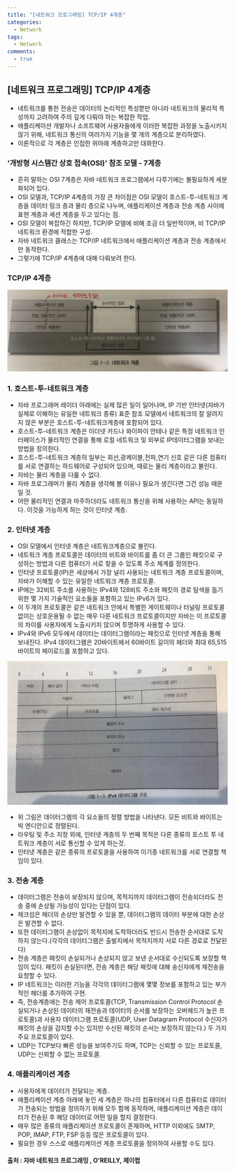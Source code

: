 ```yaml
---
title: "[네트워크 프로그래밍] TCP/IP 4계층"
categories:
  - Network
tags:
  - Network
comments:
  - true
---
```

## [네트워크 프로그래밍] TCP/IP 4계층
* 네트워크를 통한 전송은 데이터의 논리적인 특성뿐만 아니라 네트워크의 물리적 특성까지 고려하여 주의 깊게 다뤄야 하는 복잡한 작업.
* 애플리케이션 개발자나 소프트웨어 사용자들에게 이러한 복잡한 과정을 노출시키지 않기 위해, 네트워크 통신의 여러가지 기능을 몇 개의 계층으로 분리하였다.
* 이론적으로 각 계층은 인접한 위아래 계층하고만 대화한다.


### '개방형 시스템간 상호 접속(OSI)' 참조 모델 - 7계층
* 흔히 말하는 OSI 7계층은 자바 네트워크 프로그램에서 다루기에는 불필요하게 세분화되어 있다.
* OSI 모델과, TCP/IP 4계층의 가장 큰 차이점은 OSI 모델이 호스트-투-네트워크 계층을 데이터 링크 층과 물리 층으로 나누며, 애플리케이션 계층과 전송 계층 사이에 표현 계층과 세션 계층을 두고 있다는 점.
* OSI 모델이 복잡하긴 하지만, TCP/IP 모델에 비해 조금 더 일반적이며, 비 TCP/IP 네트워크 환경에 적합한 구성.
* 자바 네트워크 클래스는 TCP/IP 네트워크에서 애플리케이션 계층과 전송 계층에서만 동작한다.
* 그렇기에 TCP/IP 4계층에 대해 다뤄보려 한다.


### TCP/IP 4계층

![](/assets/img/Network/1910261.jpg)

### 1. 호스트-투-네트워크 계층
* 자바 프로그래머 레이더 아래에는 실제 많은 일이 일어나며, IP 기반 인터넷(자바가 실제로 이해하는 유일한 네트워크 종류) 표준 참조 모델에서 네트워크의 잘 알려지지 않은 부분은 호스트-투-네트워크계층에 포함되어 있다.
* 호스트-투-네트워크 계층은 이더넷 카드나 와이파이 안테나 같은 특정 네트워크 인터페이스가 물리적인 연결을 통해 로컬 네트워크 및 외부로 IP데이터그램을 보내는 방법을 정의한다.
* 호스트-투-네트워크 계층의 일부는 회선,광케이블,전파,연기 신호 같은 다른 컴퓨터를 서로 연결하는 하드웨어로 구성되어 있으며, 때로는 물리 계층이라고 불린다.
* 자바는 물리 계층을 다룰 수 없다.
* 자바 프로그래머가 물리 계층을 생각해 볼 이유나 필요가 생긴다면 그건 성능 때문일 것.
* 어떤 물리적인 연결과 마주하더라도 네트워크 통신을 위해 사용하는 API는 동일하다. 이것을 가능하게 하는 것이 인터넷 계층.

### 2. 인터넷 계층
* OSI 모델에서 인터넷 계층은 네트워크계층으로 불린다.
* 네트워크 계층 프로토콜은 데이터의 비트와 바이트를 좀 더 큰 그룹인 패킷으로 구성하는 방법과 다른 컴퓨터가 서로 찾을 수 있도록 주소 체계를 정의한다.
* 인터넷 프로토콜(IP)은 세상에서 가장 널리 사용되는 네트워크 계층 프로토콜이며, 자바가 이해할 수 있는 유일한 네트워크 계층 프로토콜.
* IP에는 32비트 주소를 사용하는 IPv4와 128비트 주소와 패킷의 경로 탐색을 돕기 위한 몇 가지 기술적인 요소들을 포함하고 있는 IPv6가 있다.
* 이 두개의 프로토콜은 같은 네트워크 안에서 특별한 게이트웨이나 터널링 프로토콜 없이는 상호운용될 수 없는 매우 다른 네트워크 프로토콜이지만 자바는 이 프로토콜의 차이를 사용자에게 노출시키지 않으며 투명하게 사용할 수 있다.
* IPv4와 IPv6 모두에서 데이터는 데이터그램이라는 패킷으로 인터넷 계층을 통해 보내진다. IPv4 데이터그램은 20바이트에서 60바이트 길이의 헤더와 최대 65,515바이트의 페이로드를 포함하고 있다.

![](/assets/img/Network/1910262.jpg)

* 위 그림은 데이터그램의 각 요소들의 정렬 방법을 나타낸다. 모든 비트와 바이트는 빅 엔디안으로 정렬된다.
* 라우팅 및 주소 지정 외에, 인터넷 계층의 두 번째 목적은 다른 종류의 호스트 투 네트워크 계층이 서로 통신할 수 있게 하는것.
* 인터넷 계층은 같은 종류의 프로토콜을 사용하여 이기종 네트워크를 서로 연결할 책임이 있다.

### 3. 전송 계층
* 데이터그램은 전송이 보장되지 않으며, 목적지까지 데이터그램이 전송되더라도 전송 중에 손상될 가능성이 있다는 단점이 있다.
* 체크섬은 헤더의 손상만 발견할 수 있을 뿐, 데이터그램의 데이터 부분에 대한 손상은 발견할 수 없다. 
* 또한 데이터그램이 손상없이 목적지에 도착하더라도 반드시 전송한 순서대로 도착하지 않는다.(각각의 데이터그램은 출발지에서 목적지까지 서로 다른 경로로 전달된다)
* 전송 계층은 패킷이 손실되거나 손상되지 않고 보낸 순서대로 수신되도록 보장할 책임이 있다. 패킷이 손실된다면, 전송 계층은 해당 패킷에 대해 송신자에게 재전송을 요청할 수 있다.
* IP 네트워크는 이러한 기능을 각각의 데이터그램에 몇몇 정보를 포함하고 있는 부가적인 헤더를 추가하여 구현.
* 즉, 전송계층에는 전송 제어 프로토콜(TCP, Transmission Control Protocol 손실되거나 손상된 데이터의 재전송과 데이터의 순서를 보장하는 오버헤드가 높은 프로토콜)과 사용자 데이터그램 프로토콜(UDP, User Datagram Protocol 수신자가 패킷의 손상을 감지할 수는 있지만 수신된 패킷의 순서는 보장하지 않는다.) 두 가지 주요 프로토콜이 있다.
* UDP는 TCP보다 빠른 성능을 보여주기도 하며, TCP는 신뢰할 수 있는 프로토콜, UDP는 신뢰할 수 없는 프로토콜.

### 4. 애플리케이션 계층
* 사용자에게 데이터가 전달되는 계층.
* 애플리케이션 계층 아래에 놓인 세 계층은 하나의 컴퓨터에서 다른 컴퓨터로 데이터가 전송되는 방법을 정의하기 위해 모두 함께 동작하며, 애플리케이션 계층은 데이터가 전송된 후 해당 데이터로 어떤 일을 할지 결정한다.
* 매우 많은 종류의 애플리케이션 프로토콜이 존재하며, HTTP 이외에도 SMTP, POP, IMAP, FTP, FSP 등등 많은 프로토콜이 있다.
* 필요한 경우 스스로 애플리케이션 계층 프로토콜을 정의하여 사용할 수도 있다.


#### 출처 : 자바 네트워크 프로그래밍 , O'REILLY, 제이펍